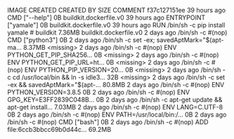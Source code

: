 IMAGE               CREATED             CREATED BY                                      SIZE                COMMENT
f37c127151ee        39 hours ago        CMD ["--help"]                                  0B                  buildkit.dockerfile.v0
<missing>           39 hours ago        ENTRYPOINT ["yamale"]                           0B                  buildkit.dockerfile.v0
<missing>           39 hours ago        RUN /bin/sh -c pip install yamale # buildkit    7.36MB              buildkit.dockerfile.v0
<missing>           2 days ago          /bin/sh -c #(nop)  CMD ["python3"]              0B
<missing>           2 days ago          /bin/sh -c set -ex;   savedAptMark="$(apt-ma…   8.37MB
<missing>           2 days ago          /bin/sh -c #(nop)  ENV PYTHON_GET_PIP_SHA256…   0B
<missing>           2 days ago          /bin/sh -c #(nop)  ENV PYTHON_GET_PIP_URL=ht…   0B
<missing>           2 days ago          /bin/sh -c #(nop)  ENV PYTHON_PIP_VERSION=20…   0B
<missing>           2 days ago          /bin/sh -c cd /usr/local/bin  && ln -s idle3…   32B
<missing>           2 days ago          /bin/sh -c set -ex   && savedAptMark="$(apt-…   80.8MB
<missing>           2 days ago          /bin/sh -c #(nop)  ENV PYTHON_VERSION=3.8.5     0B
<missing>           2 days ago          /bin/sh -c #(nop)  ENV GPG_KEY=E3FF2839C048B…   0B
<missing>           2 days ago          /bin/sh -c apt-get update && apt-get install…   7.03MB
<missing>           2 days ago          /bin/sh -c #(nop)  ENV LANG=C.UTF-8             0B
<missing>           2 days ago          /bin/sh -c #(nop)  ENV PATH=/usr/local/bin:/…   0B
<missing>           2 days ago          /bin/sh -c #(nop)  CMD ["bash"]                 0B
<missing>           2 days ago          /bin/sh -c #(nop) ADD file:6ccb3bbcc69b0d44c…   69.2MB
